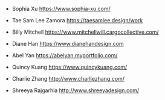 <name> <portfolio link>
 * Sophia Xu <https://www.sophia-xu.com/>
 * Tae Sam Lee Zamora https://taesamlee.design/work
 *  Billy Mitchell  <https://www.mitchellwill.cargocollective.com/>
 * Diane Han <https://www.dianehandesign.com>
 * Abel Yan <https://abelyan.myportfolio.com/>
 * Quincy Kuang <https://www.quincykuang.com/>
 
 * Charlie Zhang <http://www.charliezhang.com/>
 * Shreeya Rajgarhia <http://www.shreeyadesign.com/>
